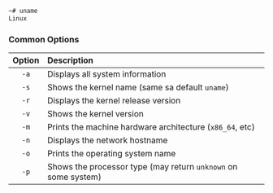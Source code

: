 

``` Bash
~# uname
Linux
```

### Common Options

| Option | Description |
| :-: | :- |
| `-a` | Displays all system information |
| `-s` | Shows the kernel name (same sa default `uname`) |
| `-r` | Displays the kernel release version |
| `-v` | Shows the kernel version |
| `-m` | Prints the machine hardware architecture (`x86_64`, etc) |
| `-n` | Displays the network hostname |
| `-o` | Prints the operating system name |
| `-p` | Shows the processor type (may return `unknown` on some system) |
